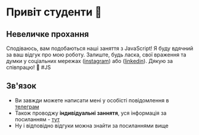 # Привіт студенти 👋

## Невеличке прохання
Сподіваюсь, вам подобаються наші заняття з JavaScript! Я буду вдячний за ваш відгук про мою роботу. Залиште, будь ласка, свої враження та думки у соціальних мережах ([instagram](https://www.instagram.com/p/CtM1NELN91a/)) або ([linkedin](https://www.linkedin.com/recs/give/?senderId=pashchneko)). Дякую за співпрацю! 🚀 #JS

## Зв'язок
- Ви завжди можете написати мені у особісті повідомлення в [телеграм](https://t.me/pikimel)
- Також проводжу **індивідуальні заннятя**, уся інформація за посиланням - [тут](https://t.me/jsLessonsBot)
- Ну і відповідно відгуки можна знайти за посиланнями вище


